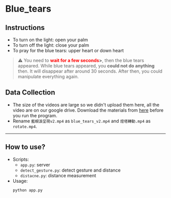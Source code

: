 # Blue_tears

## Instructions
- To turn on the light: open your palm
- To turn off the light: close your palm
- To pray for the blue tears: upper heart or down heart

> :warning: 
> You need to **<font color=red>wait for a few seconds</font>>**, then the blue tears appeared.
> While blue tears appeared, you **could not do anything** then. It will disappear after around 30 seconds. After then, you could manipulate everything again.


## Data Collection
- The size of the videos are large so we didn't upload them here, all the video are on our google drive. Download the materials from [here](https://drive.google.com/drive/u/0/folders/12hI5uB_-W8tm1z1VPcJoLmeoTQmb6mGd) before you run the program.
- Rename `藍眼淚呈現v2.mp4` as `blue_tears_v2.mp4` and `燈塔轉動.mp4` as `rotate.mp4`.

---
## How to use?
- Scripts: 
	- `app.py`: server
	- `detect_gesture.py`: detect gesture and distance
	- `distacne.py`: distance measurement
- Usage: 
	```bash
	python app.py
	```

